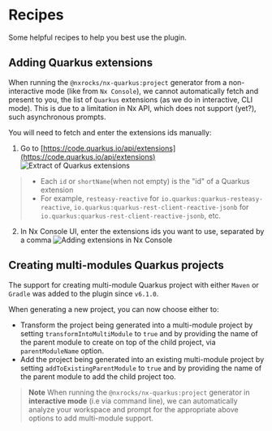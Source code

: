 # Recipes

Some helpful recipes to help you best use the plugin.

## Adding Quarkus extensions

When running the `@nxrocks/nx-quarkus:project` generator from a non-interactive mode (like from `Nx Console`), we cannot automatically fetch and present to you, the list
of `Quarkus` extensions (as we do in interactive, CLI mode). This is due to a limitation in Nx API, which does not support (yet?), such asynchronous prompts.

You will need to fetch and enter the extensions ids manually:

1. Go to [https://code.quarkus.io/api/extensions](https://code.quarkus.io/api/extensions)
![Extract of Quarkus extensions](images/quarkus-extensions-list.png)

> * Each `id` or `shortName`(when not empty) is the "id" of a Quarkus extension
> * For example, `resteasy-reactive` for `io.quarkus:quarkus-resteasy-reactive`, `io.quarkus:quarkus-rest-client-reactive-jsonb` for `io.quarkus:quarkus-rest-client-reactive-jsonb`, etc.

2. In Nx Console UI, enter the extensions ids you want to use, separated by a comma
![Adding extensions in Nx Console](images/nx-console-add-extensions.png)

## Creating multi-modules Quarkus projects

The support for creating multi-module Quarkus project with either `Maven` or `Gradle` was added to the plugin since `v6.1.0`.

When generating a new project, you can now choose either to:

* Transform the project being generated into a multi-module project by setting `transformIntoMultiModule` to `true` and by providing the name of the parent module to create on top of the child project, via `parentModuleName` option.
* Add the project being generated into an existing multi-module project by setting `addToExistingParentModule` to `true` and by providing the name of the parent module to add the child project too.

> **Note** When running the `@nxrocks/nx-quarkus:project` generator in **interactive mode** (i.e via command line),
> we can automatically analyze your workspace and prompt for the appropriate above options to add multi-module support.
